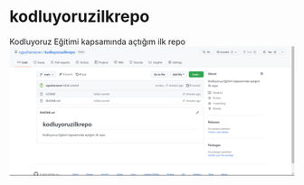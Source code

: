 # kodluyoruzilkrepo
Kodluyoruz Eğitimi kapsamında açtığım ilk repo
![ilk repo](https://github.com/oguzhansever/kodluyoruzilkrepo/blob/main/ilkrepo.png)
